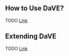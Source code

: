 ## How to Use DaVE? ##
TODO [Link](/guide_use_dave)

## Extending DaVE ##
TODO [Link](/guide_extend_dave)